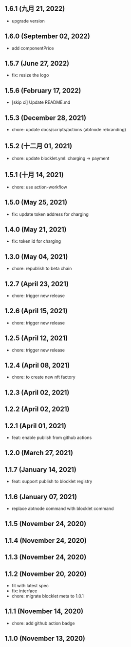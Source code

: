 ## 1.6.1 (九月 21, 2022)

- upgrade version

## 1.6.0 (September 02, 2022)

- add componentPrice

## 1.5.7 (June 27, 2022)

- fix: resize the logo

## 1.5.6 (February 17, 2022)

- [skip ci] Update README.md

## 1.5.3 (December 28, 2021)

- chore: update docs/scripts/actions (abtnode rebranding)

## 1.5.2 (十二月 01, 2021)

- chore: update blocklet.yml: charging -> payment

## 1.5.1 (十月 14, 2021)

- chore: use action-workflow

## 1.5.0 (May 25, 2021)

- fix: update token address for charging

## 1.4.0 (May 21, 2021)

- fix: token id for charging

## 1.3.0 (May 04, 2021)

- chore: republish to beta chain

## 1.2.7 (April 23, 2021)

- chore: trigger new release

## 1.2.6 (April 15, 2021)

- chore: trigger new release

## 1.2.5 (April 12, 2021)

- chore: trigger new release

## 1.2.4 (April 08, 2021)

- chore: to create new nft factory

## 1.2.3 (April 02, 2021)

## 1.2.2 (April 02, 2021)

## 1.2.1 (April 01, 2021)

- feat: enable publish from github actions

## 1.2.0 (March 27, 2021)

## 1.1.7 (January 14, 2021)

- feat: support publish to blocklet registry

## 1.1.6 (January 07, 2021)

- replace abtnode command with blocklet command

## 1.1.5 (November 24, 2020)

## 1.1.4 (November 24, 2020)

## 1.1.3 (November 24, 2020)

## 1.1.2 (November 20, 2020)

- fit with latest spec
- fix: interface
- chore: migrate blocklet meta to 1.0.1

## 1.1.1 (November 14, 2020)

- chore: add github action badge

## 1.1.0 (November 13, 2020)
